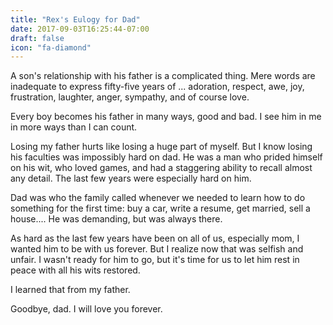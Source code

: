```yaml
---
title: "Rex's Eulogy for Dad"
date: 2017-09-03T16:25:44-07:00
draft: false
icon: "fa-diamond"
---
```


A son's relationship with his father is a complicated thing. Mere words are
inadequate to express fifty-five years of ... adoration, respect, awe, joy,
frustration, laughter, anger, sympathy, and of course love. 
<!--more-->

Every boy becomes his father in many ways, good and bad. I see him in me in
more ways than I can count.

Losing my father hurts like losing a huge part of myself. But I know losing his
faculties was impossibly hard on dad. He was a man who prided himself on his
wit, who loved games, and had a staggering ability to recall almost any detail.
The last few years were especially hard on him.

Dad was who the family called whenever we needed to learn how to do something
for the first time: buy a car, write a resume, get married, sell a house.... He
was demanding, but was always there.

As hard as the last few years have been on all of us, especially mom, I wanted
him to be with us forever. But I realize now that was selfish and unfair. I
wasn't ready for him to go, but it's time for us to let him rest in peace with
all his wits restored.

I learned that from my father.

Goodbye, dad. I will love you forever.
